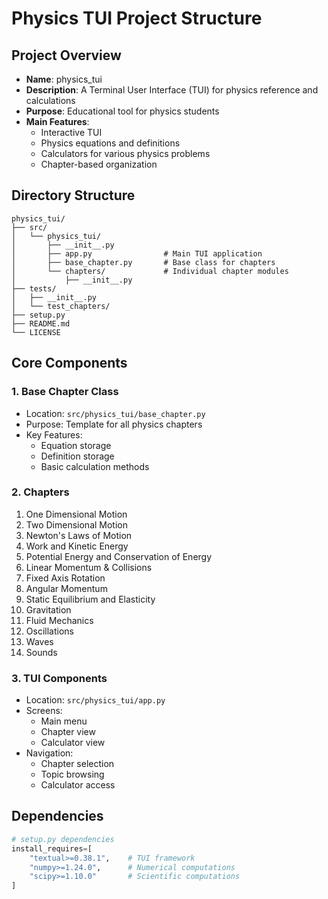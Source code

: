 # Physics TUI Project Structure

## Project Overview
- **Name**: physics_tui
- **Description**: A Terminal User Interface (TUI) for physics reference and calculations
- **Purpose**: Educational tool for physics students
- **Main Features**:
  - Interactive TUI
  - Physics equations and definitions
  - Calculators for various physics problems
  - Chapter-based organization

## Directory Structure
```
physics_tui/
├── src/
│   └── physics_tui/
│       ├── __init__.py
│       ├── app.py                # Main TUI application
│       ├── base_chapter.py       # Base class for chapters
│       └── chapters/             # Individual chapter modules
│           ├── __init__.py
├── tests/
│   ├── __init__.py
│   └── test_chapters/
├── setup.py
├── README.md
└── LICENSE
```

## Core Components

### 1. Base Chapter Class
- Location: `src/physics_tui/base_chapter.py`
- Purpose: Template for all physics chapters
- Key Features:
  - Equation storage
  - Definition storage
  - Basic calculation methods

### 2. Chapters
1. One Dimensional Motion
2. Two Dimensional Motion
3. Newton's Laws of Motion 
4. Work and Kinetic Energy
5. Potential Energy and Conservation of Energy
6. Linear Momentum & Collisions
7. Fixed Axis Rotation
8. Angular Momentum 
9. Static Equilibrium and Elasticity 
10. Gravitation
11. Fluid Mechanics
12. Oscillations
13. Waves
14. Sounds

### 3. TUI Components
- Location: `src/physics_tui/app.py`
- Screens:
  - Main menu
  - Chapter view
  - Calculator view
- Navigation:
  - Chapter selection
  - Topic browsing
  - Calculator access

## Dependencies
```python
# setup.py dependencies
install_requires=[
    "textual>=0.38.1",    # TUI framework
    "numpy>=1.24.0",      # Numerical computations
    "scipy>=1.10.0"       # Scientific computations
]
```